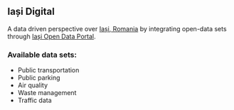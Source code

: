 ## Iași Digital
A data driven perspective over [Iași, Romania][1] by integrating open-data sets through [Iași Open Data Portal][2].

### Available data sets:
* Public transportation
* Public parking
* Air quality
* Waste management
* Traffic data

[1]: <https://en.wikipedia.org/wiki/Ia%C8%99i> "Iași, Romania"
[2]: <https://iasi.oras.digital> "Iași Open Data Portal"